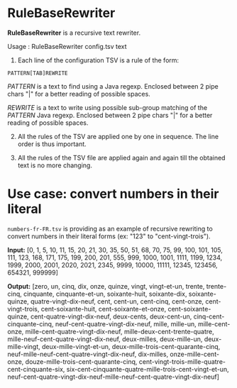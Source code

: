 # RuleBaseRewriter

**RuleBaseRewriter** is a recursive text rewriter.

Usage : RuleBaseRewriter config.tsv text

1) Each line of the configuration TSV is a rule of the form:

```PATTERN[TAB]REWRITE```

*PATTERN* is a text to find using a Java regexp. Enclosed between 2 pipe chars "|" for a better reading of possible spaces.

*REWRITE* is a text to write using possible sub-group matching of the *PATTERN* Java regexp. Enclosed between 2 pipe chars "|" for a better reading of possible spaces.

2) All the rules of the TSV are applied one by one in sequence. The line order is thus important.

3) All the rules of the TSV file are applied again and again till the obtained text is no more changing.

# Use case: convert numbers in their literal

```numbers-fr-FR.tsv``` is providing as an example of recursive rewriting to convert numbers in their literal forms (ex: "123" to "cent-vingt-trois").

**Input:** [0, 1, 5, 10, 11, 15, 20, 21, 30, 35, 50, 51, 68, 70, 75, 99, 100, 101, 105, 111, 123, 168, 171, 175, 199, 200, 201, 555, 999, 1000, 1001, 1111, 1199, 1234, 1999, 2000, 2001, 2020, 2021, 2345, 9999, 10000, 11111, 12345, 123456, 654321, 999999]

**Output:** [zero, un, cinq, dix, onze, quinze, vingt, vingt-et-un, trente, trente-cinq, cinquante, cinquante-et-un, soixante-huit, soixante-dix, soixante-quinze, quatre-vingt-dix-neuf, cent, cent-un, cent-cinq, cent-onze, cent-vingt-trois, cent-soixante-huit, cent-soixante-et-onze, cent-soixante-quinze, cent-quatre-vingt-dix-neuf, deux-cents, deux-cent-un, cinq-cent-cinquante-cinq, neuf-cent-quatre-vingt-dix-neuf, mille, mille-un, mille-cent-onze, mille-cent-quatre-vingt-dix-neuf, mille-deux-cent-trente-quatre, mille-neuf-cent-quatre-vingt-dix-neuf, deux-milles, deux-mille-un, deux-mille-vingt, deux-mille-vingt-et-un, deux-mille-trois-cent-quarante-cinq, neuf-mille-neuf-cent-quatre-vingt-dix-neuf, dix-milles, onze-mille-cent-onze, douze-mille-trois-cent-quarante-cinq, cent-vingt-trois-mille-quatre-cent-cinquante-six, six-cent-cinquante-quatre-mille-trois-cent-vingt-et-un, neuf-cent-quatre-vingt-dix-neuf-mille-neuf-cent-quatre-vingt-dix-neuf]
